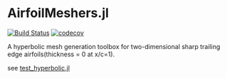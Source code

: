 # AirfoilMeshers.jl

[![Build Status](https://app.travis-ci.com/xue-cheng/AirfoilMeshers.jl.svg?branch=main)](https://app.travis-ci.com/xue-cheng/AirfoilMeshers.jl)
[![codecov](https://codecov.io/gh/xue-cheng/AirfoilMeshers.jl/branch/master/graph/badge.svg?token=YzhDTEe7dW)](https://codecov.io/gh/xue-cheng/AirfoilMeshers.jl)

A hyperbolic mesh generation toolbox for two-dimensional sharp trailing edge airfoils(thickness = 0 at x/c=1).

see [test_hyperbolic.jl](test/test_hyperbolic.jl)
